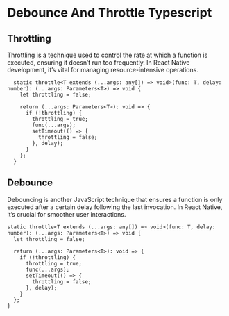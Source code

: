 # Debounce And Throttle Typescript

## Throttling
  Throttling is a technique used to control the rate at which a function is executed, 
  ensuring it doesn’t run too frequently. In React Native development, 
  it’s vital for managing resource-intensive operations.

```
  static throttle<T extends (...args: any[]) => void>(func: T, delay: number): (...args: Parameters<T>) => void {
    let throttling = false;

    return (...args: Parameters<T>): void => {
      if (!throttling) {
        throttling = true;
        func(...args);
        setTimeout(() => {
          throttling = false;
        }, delay);
      }
    };
  }
```

## Debounce

  Debouncing is another JavaScript technique that ensures a function is only executed 
  after a certain delay following the last invocation. In React Native, 
  it’s crucial for smoother user interactions.

  ```
  static throttle<T extends (...args: any[]) => void>(func: T, delay: number): (...args: Parameters<T>) => void {
    let throttling = false;

    return (...args: Parameters<T>): void => {
      if (!throttling) {
        throttling = true;
        func(...args);
        setTimeout(() => {
          throttling = false;
        }, delay);
      }
    };
  }

```
